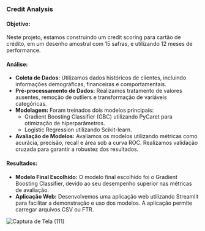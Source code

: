 ### Credit Analysis 

#### Objetivo:
Neste projeto, estamos construindo um credit scoring para cartão de crédito, em um desenho amostral com 15 safras, e utilizando 12 meses de performance.

#### Análise:
- **Coleta de Dados:** Utilizamos dados históricos de clientes, incluindo informações demográficas, financeiras e comportamentais.
- **Pré-processamento de Dados:** Realizamos tratamento de valores ausentes, remoção de outliers e transformação de variáveis categóricas.
- **Modelagem:** Foram treinados dois modelos principais:
  - Gradient Boosting Classifier (GBC) utilizando PyCaret para otimização de hiperparâmetros.
  - Logistic Regression utilizando Scikit-learn.
- **Avaliação de Modelos:** Avaliamos os modelos utilizando métricas como acurácia, precisão, recall e área sob a curva ROC. Realizamos validação cruzada para garantir a robustez dos resultados.

#### Resultados:
- **Modelo Final Escolhido:** O modelo final escolhido foi o Gradient Boosting Classifier, devido ao seu desempenho superior nas métricas de avaliação.
- **Aplicação Web:** Desenvolvemos uma aplicação web utilizando Streamlit para facilitar a demonstração e uso dos modelos. A aplicação permite carregar arquivos CSV ou FTR.

![Captura de Tela (111)](https://github.com/Bruxteclas/Credit_Scoring/assets/144251717/f5a89a7d-6d16-4985-8b01-5b89078509fd)
